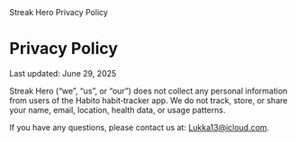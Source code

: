 <!DOCTYPE html>
<html lang="en">
<head>
  <meta charset="UTF-8">
  <meta name="viewport" content="width=device-width, initial-scale=1.0">
  Streak Hero Privacy Policy
</head>
<body>
  <h1>Privacy Policy</h1>
  <p>Last updated: June 29, 2025</p>
  <p>
    Streak Hero (“we”, “us”, or “our”) does not collect any personal information from users of the Habito habit‐tracker app. We do not track, store, or share your name, email, location, health data, or usage patterns.
  </p>
  <p>
    If you have any questions, please contact us at: <a href="mailto:Lukka13@icloud.com">Lukka13@icloud.com</a>.
  </p>
</body>
</html>
